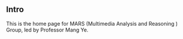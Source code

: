 ## Intro

This is the home page for MARS (Multimedia Analysis and Reasoning ) Group, led by Professor Mang Ye.

